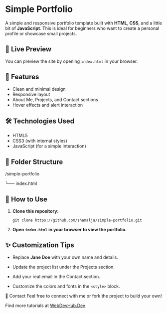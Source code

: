# Simple Portfolio

A simple and responsive portfolio template built with **HTML**, **CSS**, and a little bit of **JavaScript**. This is ideal for beginners who want to create a personal profile or showcase small projects.

## 🚀 Live Preview

You can preview the site by opening `index.html` in your browser.


## 📂 Features

- Clean and minimal design
- Responsive layout
- About Me, Projects, and Contact sections
- Hover effects and alert interaction

## 🛠️ Technologies Used

- HTML5
- CSS3 (with internal styles)
- JavaScript (for a simple interaction)

## 📁 Folder Structure

/simple-portfolio

└── index.html


## 📌 How to Use

1. **Clone this repository:**

   `git clone https://github.com/shamalja/simple-portfolio.git`

2. **Open `index.html` in your browser to view the portfolio.**

## ✨ Customization Tips

- Replace **Jane Doe** with your own name and details.

- Update the project list under the Projects section.

- Add your real email in the Contact section.

- Customize the colors and fonts in the `<style>` block.

📨 Contact
Feel free to connect with me or fork the project to build your own!

Find more tutorials at [WebDevHub.Dev](https://webdevhub.dev/)
